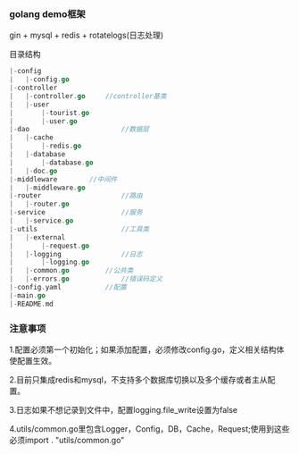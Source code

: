 ### golang demo框架

gin + mysql + redis + rotatelogs(日志处理)

目录结构

```go
|-config
|	|-config.go
|-controller
|	|-controller.go		//controller基类
|	|-user
|		|-tourist.go
|		|-user.go
|-dao						//数据层
|	|-cache
|		|-redis.go
|	|-database
|		|-database.go
|	|-doc.go
|-middleware		//中间件
|  	|-middleware.go
|-router					//路由
|	|-router.go
|-service					//服务
|	|-service.go
|-utils						//工具类
|	|-external
|		|-request.go
|	|-logging				//日志
|		|-logging.go
|	|-common.go			//公共类
|	|-errors.go				//错误码定义
|-config.yaml			//配置
|-main.go
|-README.md
```

### 注意事项

1.配置必须第一个初始化；如果添加配置，必须修改config.go，定义相关结构体使配置生效。

2.目前只集成redis和mysql，不支持多个数据库切换以及多个缓存或者主从配置。

3.日志如果不想记录到文件中，配置logging.file_write设置为false

4.utils/common.go里包含Logger，Config，DB，Cache，Request;使用到这些必须import . "utils/common.go"